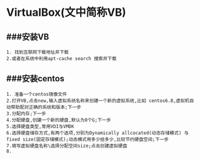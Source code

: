 VirtualBox(文中简称VB)
============

###安装VB
-------------
```
1. 找到互联网下载地址并下载
2.或者在系统中利用apt-cache search 搜索并下载
```
###安装centos
-------------
```
1. 准备一个centos镜像文件
2.打开VB,点击new,输入虚拟系统名称来创建一个新的虚拟系统,比如 centos6.8,虚拟机自动帮助配对正确的系统和版本;下一步
3.分配内存;下一步
4.分配硬盘,创建一个新的硬盘,默认为8个G;下一步
5.选择硬盘类型,常用VDI与VMDK
6.选择硬盘储存方式,有两个选项,分别为Dynamically allcocated(动态存储模式) 与 fixed size(固定存储模式);动态模式用多少给多少,比较节约硬盘空间;下一步 
7.填写虚拟硬盘名称\选择分配空间size;点击创建虚拟硬盘
8.

```


